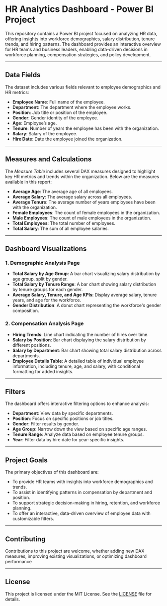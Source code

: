 # HR Analytics Dashboard - Power BI Project

This repository contains a Power BI project focused on analyzing HR data, offering insights into workforce demographics, salary distribution, tenure trends, and hiring patterns. The dashboard provides an interactive overview for HR teams and business leaders, enabling data-driven decisions in workforce planning, compensation strategies, and policy development.

---

## Data Fields

The dataset includes various fields relevant to employee demographics and HR metrics:
- **Employee Name**: Full name of the employee.
- **Department**: The department where the employee works.
- **Position**: Job title or position of the employee.
- **Gender**: Gender identity of the employee.
- **Age**: Employee’s age.
- **Tenure**: Number of years the employee has been with the organization.
- **Salary**: Salary of the employee.
- **Hire Date**: Date the employee joined the organization.

---

## Measures and Calculations

The *Measure Table* includes several DAX measures designed to highlight key HR metrics and trends within the organization. Below are the measures available in this report:

- **Average Age**: The average age of all employees.
- **Average Salary**: The average salary across all employees.
- **Average Tenure**: The average number of years employees have been with the organization.
- **Female Employees**: The count of female employees in the organization.
- **Male Employees**: The count of male employees in the organization.
- **Total Employees**: The total number of employees.
- **Total Salary**: The sum of all employee salaries.

---

## Dashboard Visualizations

### 1. Demographic Analysis Page
- **Total Salary by Age Group**: A bar chart visualizing salary distribution by age group, split by gender.
- **Total Salary by Tenure Range**: A bar chart showing salary distribution by tenure groups for each gender.
- **Average Salary, Tenure, and Age KPIs**: Display average salary, tenure years, and age for the workforce.
- **Gender Distribution**: A donut chart representing the workforce's gender composition.

### 2. Compensation Analysis Page
- **Hiring Trends**: Line chart indicating the number of hires over time.
- **Salary by Position**: Bar chart displaying the salary distribution by different positions.
- **Salary by Department**: Bar chart showing total salary distribution across departments.
- **Employee Details Table**: A detailed table of individual employee information, including tenure, age, and salary, with conditional formatting for added insights.

---

## Filters

The dashboard offers interactive filtering options to enhance analysis:
- **Department**: View data by specific departments.
- **Position**: Focus on specific positions or job titles.
- **Gender**: Filter results by gender.
- **Age Group**: Narrow down the view based on specific age ranges.
- **Tenure Range**: Analyze data based on employee tenure groups.
- **Year**: Filter data by hire date for year-specific insights.

---

## Project Goals

The primary objectives of this dashboard are:
- To provide HR teams with insights into workforce demographics and trends.
- To assist in identifying patterns in compensation by department and position.
- To support strategic decision-making in hiring, retention, and workforce planning.
- To offer an interactive, data-driven overview of employee data with customizable filters.

---

## Contributing

Contributions to this project are welcome, whether adding new DAX measures, improving existing visualizations, or optimizing dashboard performance

---

## License

This project is licensed under the MIT License. See the [LICENSE](./LICENSE) file for details.